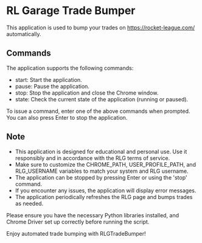 # RL Garage Trade Bumper
This application is used to bump your trades on https://rocket-league.com/ automatically.

## Commands
The application supports the following commands:

- start: Start the application.
- pause: Pause the application.
- stop: Stop the application and close the Chrome window.
- state: Check the current state of the application (running or paused).

To issue a command, enter one of the above commands when prompted. You can also press Enter to stop the application.

## Note
- This application is designed for educational and personal use. Use it responsibly and in accordance with the RLG terms of service.
- Make sure to customize the CHROME_PATH, USER_PROFILE_PATH, and RLG_USERNAME variables to match your system and RLG username.
- The application can be stopped by pressing Enter or using the 'stop' command.
- If you encounter any issues, the application will display error messages.
- The application periodically refreshes the RLG page and bumps trades as needed.

Please ensure you have the necessary Python libraries installed, and Chrome Driver set up correctly before running the script.

Enjoy automated trade bumping with RLGTradeBumper!
